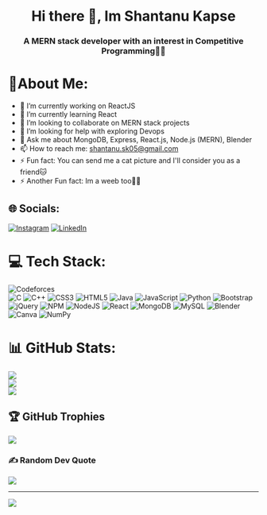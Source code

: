 <h1 align="center">Hi there 👋, Im Shantanu Kapse</h1>
<h3 align="center">A MERN stack developer with an interest in Competitive Programming👩‍💻</h3>

<!--
**Raycurve/Raycurve** is a ✨ _special_ ✨ repository because its `README.md` (this file) appears on your GitHub profile.

Here are some ideas to get you started:
-->
# 💫About Me:

- 🔭 I’m currently working on ReactJS
- 🌱 I’m currently learning React
- 👯 I’m looking to collaborate on MERN stack projects
- 🤔 I’m looking for help with exploring Devops
- 💬 Ask me about MongoDB, Express, React.js, Node.js (MERN), Blender
- 📫 How to reach me: shantanu.sk05@gmail.com
- ⚡ Fun fact: You can send me a cat picture and I'll consider you as a friend🐱
- ⚡ Another Fun fact: Im a weeb too🐱‍👤




## 🌐 Socials:
[![Instagram](https://img.shields.io/badge/Instagram-%23E4405F.svg?logo=Instagram&logoColor=white)](https://instagram.com/shantanu_k1729) [![LinkedIn](https://img.shields.io/badge/LinkedIn-%230077B5.svg?logo=linkedin&logoColor=white)](https://linkedin.com/in/raycurve) 

# 💻 Tech Stack:
![Codeforces](https://badges.joonhyung.xyz/codeforces/Raycurve.svg)<br>
![C](https://img.shields.io/badge/c-%2300599C.svg?style=for-the-badge&logo=c&logoColor=white) ![C++](https://img.shields.io/badge/c++-%2300599C.svg?style=for-the-badge&logo=c%2B%2B&logoColor=white) ![CSS3](https://img.shields.io/badge/css3-%231572B6.svg?style=for-the-badge&logo=css3&logoColor=white) ![HTML5](https://img.shields.io/badge/html5-%23E34F26.svg?style=for-the-badge&logo=html5&logoColor=white) ![Java](https://img.shields.io/badge/java-%23ED8B00.svg?style=for-the-badge&logo=java&logoColor=white) ![JavaScript](https://img.shields.io/badge/javascript-%23323330.svg?style=for-the-badge&logo=javascript&logoColor=%23F7DF1E) ![Python](https://img.shields.io/badge/python-3670A0?style=for-the-badge&logo=python&logoColor=ffdd54) ![Bootstrap](https://img.shields.io/badge/bootstrap-%23563D7C.svg?style=for-the-badge&logo=bootstrap&logoColor=white) ![jQuery](https://img.shields.io/badge/jquery-%230769AD.svg?style=for-the-badge&logo=jquery&logoColor=white) ![NPM](https://img.shields.io/badge/NPM-%23000000.svg?style=for-the-badge&logo=npm&logoColor=white) ![NodeJS](https://img.shields.io/badge/node.js-6DA55F?style=for-the-badge&logo=node.js&logoColor=white) ![React](https://img.shields.io/badge/react-%2320232a.svg?style=for-the-badge&logo=react&logoColor=%2361DAFB) ![MongoDB](https://img.shields.io/badge/MongoDB-%234ea94b.svg?style=for-the-badge&logo=mongodb&logoColor=white) ![MySQL](https://img.shields.io/badge/mysql-%2300f.svg?style=for-the-badge&logo=mysql&logoColor=white) ![Blender](https://img.shields.io/badge/blender-%23F5792A.svg?style=for-the-badge&logo=blender&logoColor=white) ![Canva](https://img.shields.io/badge/Canva-%2300C4CC.svg?style=for-the-badge&logo=Canva&logoColor=white) ![NumPy](https://img.shields.io/badge/numpy-%23013243.svg?style=for-the-badge&logo=numpy&logoColor=white)
# 📊 GitHub Stats:
![](https://github-readme-stats.vercel.app/api?username=Raycurve&theme=dark&hide_border=false&include_all_commits=true&count_private=true)<br/>
![](https://github-readme-streak-stats.herokuapp.com/?user=Raycurve&theme=dark&hide_border=false)<br/>
![](https://github-readme-stats.vercel.app/api/top-langs/?username=Raycurve&theme=dark&hide_border=false&include_all_commits=true&count_private=true&layout=compact)
## 🏆 GitHub Trophies
![](https://github-profile-trophy.vercel.app/?username=Raycurve&theme=tokyonight&no-frame=false&no-bg=false&margin-w=4)

### ✍️ Random Dev Quote
![](https://quotes-github-readme.vercel.app/api?type=horizontal&theme=dark)

<!--
### 😂 Random Dev Meme
<img src="https://rm.up.railway.app/" width="512px"/>
-->
---
[![](https://visitcount.itsvg.in/api?id=Raycurve&icon=0&color=0)](https://visitcount.itsvg.in)
   

<!-- Proudly created with GPRM ( https://gprm.itsvg.in ) -->
